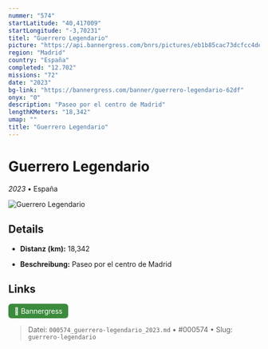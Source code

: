 ```yaml
---
nummer: "574"
startLatitude: "40,417009"
startLongitude: "-3,70231"
titel: "Guerrero Legendario"
picture: "https://api.bannergress.com/bnrs/pictures/eb1b85cac73dcfcc4de21edf4c16aee3"
region: "Madrid"
country: "España"
completed: "12.702"
missions: "72"
date: "2023"
bg-link: "https://bannergress.com/banner/guerrero-legendario-62df"
onyx: "0"
description: "Paseo por el centro de Madrid"
lengthKMeters: "18,342"
umap: ""
title: "Guerrero Legendario"
---
```

# Guerrero Legendario

*2023* • España

![Guerrero Legendario](https://api.bannergress.com/bnrs/pictures/eb1b85cac73dcfcc4de21edf4c16aee3)

## Details
- **Distanz (km):** 18,342



- **Beschreibung:** Paseo por el centro de Madrid


## Links
<div style="margin-top: 0.5em;">
<a href="https://bannergress.com/banner/guerrero-legendario-62df" target="_blank" style="display:inline-block;margin-right:8px;padding:6px 12px;background-color:#3c8b3c;color:white;text-decoration:none;border-radius:6px;">🔗 Bannergress</a>

</div>


> Datei: `000574_guerrero-legendario_2023.md` • #000574 • Slug: `guerrero-legendario`
